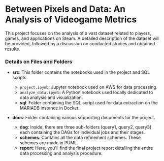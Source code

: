 # Between Pixels and Data: An Analysis of Videogame Metrics

This project focuses on the analysis of a vast dataset related to players, games, and applications on Steam. A detailed description of the dataset will be provided, followed by a discussion on conducted studies and obtained results.

### Details on Files and Folders

- **src**: This folder contains the notebooks used in the project and SQL scripts.
  - `project.ipynb`: Jupyter notebook used on AWS for data processing.
  - `analyze_data.ipynb`: A Python notebook used locally dedicated to data analysis and visualization.
  - **sql**: Folder containing the SQL script used for data extraction on the MARIADB instance in Docker.

- **docs**: Folder containing various supporting documents for the project.
  - **dag**: Inside, there are three sub-folders (query1, query2, query3) each containing the DAGs for individual jobs and their stages.
  - **schemes**: Contains all the data refinement schemes. These schemes are made in PUML.
  - **report**: Here, you'll find the final project report detailing the entire data processing and analysis procedure.
